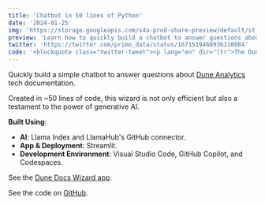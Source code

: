 ```yaml
---
title: 'Chatbot in 50 lines of Python'
date: '2024-01-25'
img: 'https://storage.googleapis.com/s4a-prod-share-preview/default/st_app_screenshot_image/4042dd7d-e5d1-4082-80c3-17a49ebf41c5/Raw_App_Screenshot.png'
preview: 'Learn how to quickly build a chatbot to answer questions about Dune Analytics tech documentation.'
twitter: 'https://twitter.com/primo_data/status/1671519468936110084'
code: '<blockquote class="twitter-tweet"><p lang="en" dir="ltr">The Dune Docs Wizard 🧙<br><br>🪄 Ask any question about <a href="https://twitter.com/DuneAnalytics?ref_src=twsrc%5Etfw">@DuneAnalytics</a> tech docs.<br><br>Access here: <a href="https://t.co/ALFzK1zrdF">https://t.co/ALFzK1zrdF</a>.<br><br>Created w/ ~50 lines of code. <a href="https://t.co/r0aXHd2Kd9">pic.twitter.com/r0aXHd2Kd9</a></p>&mdash; Primo Data (@primo_data) <a href="https://twitter.com/primo_data/status/1671519468936110084?ref_src=twsrc%5Etfw">June 21, 2023</a></blockquote> <script async src="https://platform.twitter.com/widgets.js" charset="utf-8"></script>'
---
```


Quickly build a simple chatbot to answer questions about [Dune Analytics](https://dune.com) tech documentation.

Created in ~50 lines of code, this wizard is not only efficient but also a testament to the power of generative AI.

**Built Using**:

- **AI**: Llama Index and LlamaHub's GitHub connector.
- **App & Deployment**: Streamlit.
- **Development Environment**: Visual Studio Code, GitHub Copilot, and Codespaces.

See the [Dune Docs Wizard app](https://dunedocswizard.streamlit.app).

See the code on [GitHub](https://github.com/PrimoData/dune_docs_wizard).
